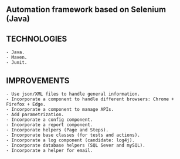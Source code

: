 ## Automation framework based on Selenium (Java)
    
## TECHNOLOGIES
    - Java.
    - Maven.
    - Junit.

## IMPROVEMENTS
    - Use json/XML files to handle general information.
    - Incorporate a component to handle different browsers: Chrome + Firefox + Edge. 
    - Incorporate a component to manage APIs.
    - Add parametrization.
    - Incorporate a config component.
    - Incorporate a report component.
    - Incorporate helpers (Page and Steps).
    - Incorporate base classes (for tests and actions).
    - Incorporate a log component (candidate: log4j).
    - Incorporate database helpers (SQL Sever and mySQL).
    - Incorporate a helper for email.
